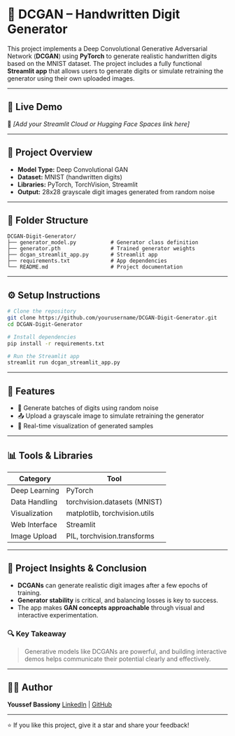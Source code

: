 # 🧠 DCGAN – Handwritten Digit Generator

This project implements a Deep Convolutional Generative Adversarial Network (**DCGAN**) using **PyTorch** to generate realistic handwritten digits based on the MNIST dataset. The project includes a fully functional **Streamlit app** that allows users to generate digits or simulate retraining the generator using their own uploaded images.

---

## 🚀 Live Demo

🔗 *\[Add your Streamlit Cloud or Hugging Face Spaces link here]*

---

## 🧾 Project Overview

* **Model Type:** Deep Convolutional GAN
* **Dataset:** MNIST (handwritten digits)
* **Libraries:** PyTorch, TorchVision, Streamlit
* **Output:** 28x28 grayscale digit images generated from random noise

---

## 📁 Folder Structure

```
DCGAN-Digit-Generator/
├── generator_model.py           # Generator class definition
├── generator.pth                # Trained generator weights
├── dcgan_streamlit_app.py       # Streamlit app
├── requirements.txt             # App dependencies
└── README.md                    # Project documentation
```

---

## ⚙️ Setup Instructions

```bash
# Clone the repository
git clone https://github.com/yourusername/DCGAN-Digit-Generator.git
cd DCGAN-Digit-Generator

# Install dependencies
pip install -r requirements.txt

# Run the Streamlit app
streamlit run dcgan_streamlit_app.py
```

---

## 🧠 Features

* 🎲 Generate batches of digits using random noise
* 📤 Upload a grayscale image to simulate retraining the generator
* 📸 Real-time visualization of generated samples

---

## 📊 Tools & Libraries

| Category      | Tool                          |
| ------------- | ----------------------------- |
| Deep Learning | PyTorch                       |
| Data Handling | torchvision.datasets (MNIST)  |
| Visualization | matplotlib, torchvision.utils |
| Web Interface | Streamlit                     |
| Image Upload  | PIL, torchvision.transforms   |

---

## 🧠 Project Insights & Conclusion

* **DCGANs** can generate realistic digit images after a few epochs of training.
* **Generator stability** is critical, and balancing losses is key to success.
* The app makes **GAN concepts approachable** through visual and interactive experimentation.

### 🔍 Key Takeaway

> Generative models like DCGANs are powerful, and building interactive demos helps communicate their potential clearly and effectively.

---

## 👨‍💻 Author


**Youssef Bassiony**
[LinkedIn](https://www.linkedin.com/in/youssef-bassiony) | [GitHub](https://github.com/youssef-113)

---

⭐ If you like this project, give it a star and share your feedback!
